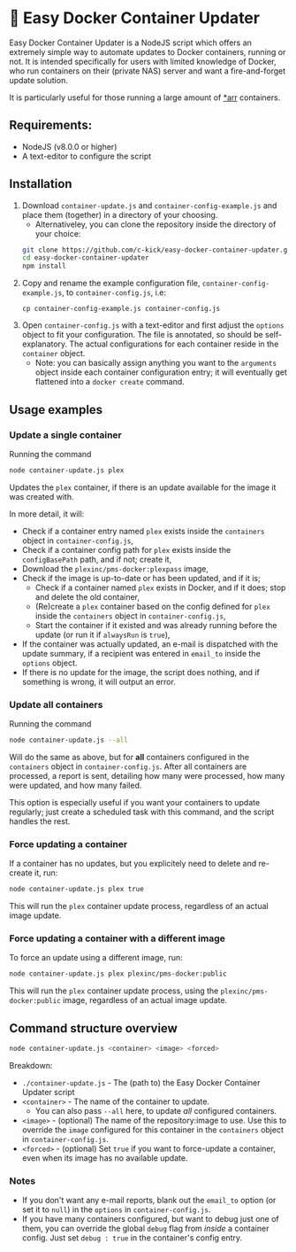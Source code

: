# 🐳 Easy Docker Container Updater
Easy Docker Container Updater is a NodeJS script which offers an extremely simple way to automate updates to Docker containers, running or not. It is intended specifically for users with limited knowledge of Docker, who run containers on their (private NAS) server and want a fire-and-forget update solution. 

It is particularly useful for those running a large amount of [*arr](https://wiki.servarr.com) containers. 

## Requirements:
- NodeJS (v8.0.0 or higher)
- A text-editor to configure the script

## Installation
1. Download `container-update.js` and `container-config-example.js` and place them (together) in a directory of your choosing.
	- Alternativeley, you can clone the repository inside the directory of your choice:
   ```bash
   git clone https://github.com/c-kick/easy-docker-container-updater.git
   cd easy-docker-container-updater
   npm install
   ```
2. Copy and rename the example configuration file, `container-config-example.js`, to `container-config.js`, i.e:
	```
	cp container-config-example.js container-config.js
	```
3. Open `container-config.js` with a text-editor and first adjust the `options` object to fit your configuration. The file is annotated, so should be self-explanatory.
The actual configurations for each container reside in the `container` object.
   - Note: you can basically assign anything you want to the `arguments` object inside each container configuration entry; it will eventually get flattened into a `docker create` command.

## Usage examples

### Update a single container

Running the command

```bash
node container-update.js plex
```

Updates the `plex` container, if there is an update available for the image it was created with. 

In more detail, it will:
- Check if a container entry named `plex` exists inside the `containers` object in `container-config.js`,
- Check if a container config path for `plex` exists inside the `configBasePath` path, and if not; create it,
- Download the `plexinc/pms-docker:plexpass` image,
- Check if the image is up-to-date or has been updated, and if it is;
	- Check if a container named `plex` exists in Docker, and if it does; stop and delete the old container,
	- (Re)create a `plex` container based on the config defined for `plex` inside the `containers` object in `container-config.js`,
	- Start the container if it existed and was already running before the update (or run it if `alwaysRun` is `true`),
- If the container was actually updated, an e-mail is dispatched with the update summary, 
  if a recipient was entered in `email_to` inside the `options` object.
- If there is no update for the image, the script does nothing, and if something is wrong, it will output an error.

### Update all containers

Running the command

```bash
node container-update.js --all
```

Will do the same as above, but for **all** containers configured in the `containers` object in `container-config.js`. 
After all containers are processed, a report is sent, detailing how many were processed, how many were updated, and how many 
failed. 

This option is especially useful if you want your containers to update regularly; just create a scheduled task with this command, 
and the script handles the rest.

### Force updating a container

If a container has no updates, but you explicitely need to delete and re-create it, run:

```bash
node container-update.js plex true
```

This will run the `plex` container update process, regardless of an actual image update.

### Force updating a container with a different image

To force an update using a different image, run:

```bash
node container-update.js plex plexinc/pms-docker:public
```

This will run the `plex` container update process, using the `plexinc/pms-docker:public` image, regardless of an actual image update.

## Command structure overview

```bash
node container-update.js <container> <image> <forced>
```

Breakdown:
- `./container-update.js` - The (path to) the Easy Docker Container Updater script
- `<container>` - The name of the container to update.
  - You can also pass `--all` here, to update *all* configured containers.
- `<image>` - (optional) The name of the repository:image to use. Use this to override the `image` configured for this container in the `containers` object in `container-config.js`.
- `<forced>` - (optional) Set `true` if you want to force-update a container, even when its image has no available update.

### Notes
- If you don't want any e-mail reports, blank out the `email_to` option (or set it to `null`) in  the `options` in `container-config.js`.
- If you have many containers configured, but want to debug just one of them, you can override the global `debug` flag from *inside* a container config. Just set `debug : true` in the container's config entry.
